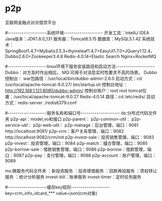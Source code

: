 # p2p
互联网金融点对点借贷平台


#--------------------系统环境--------------------
开发工具：IntelliJ IDEA
Java版本：JDK1.8.0_131
服务器：Tomcat8.5.15
数据库：MySQL5.1.42
系统技术：SpringBoot1.4.7+Mybatis3.5.3+thymeleaf1.4.7+EasyUI1.7.0+JQuery1.12.4，
Dubbo2.6.0+Zookeeper3.4.8
Redis-4.0.14+Elastic Search
Nginx+RocketMQ

#--------------------linux环境下服务安装路径和启动方法--------------------
Dubbo：对方及时作出相应。
MQ:可用于对消息实时性要求不高的场景。
Dubbo控制台：
    war包路径：/usr/local/bin/dubbo-admin-2.6.0
    启动方式：cd /usr/local/apache-tomcat-9.0.27/
                bin/startup.sh
    控制台地址：http://192.168.1.121:8080/dubbo-admin/
    控制台账户：root root
    tomcat位置：/usr/local/apache-tomcat-9.0.27
Redis-4.0.14
    路径：cd /etc/redis/
    启动方式：redis-server ./redis6379.conf
    
    

#--------------------服务名称和端口号--------------------
ds:分布式代码文件夹
p2p-api：model,vo和接口
p2p-parent：
p2p-common-util：
p2p-service-util：
p2p-web-util：
p2p-manage：后台管理，端口：9081
http://localhost:9081/
p2p-crm：客户关系管理，端口：9082
http://localhost:9082/crm/init
p2p-invest-sale：投资销售管理，端口：9083
p2p-invest：投资管理，端口：9084
p2p-match：撮合管理，端口：9085
p2p-borrow-sale：借款销售管理，端口：9086
p2p-borrow：借款管理，端口：9087
p2p-pay：支付管理，端口：9088
p2p-account：账户管理，端口：9089


ms:微服务代码文件夹
：新投资服务
：投资增值服务
：回款再投服务
：债权转让服务
：统计分析服务
invest-bill：账单服务
invest-timer：定时任务服务

#--------------------缓存key规则--------------------
key=crm_info_idcard_*** value=json(crm对象)
